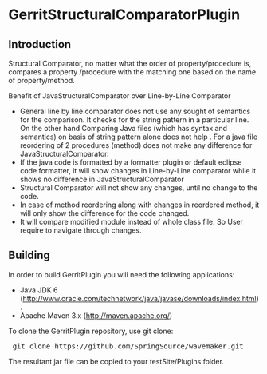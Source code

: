 GerritStructuralComparatorPlugin
================================

Introduction
------------------------
 Structural Comparator, no matter what the order of property/procedure is, compares a property /procedure with the matching one based on the name of property/method. 

        

Benefit of JavaStructuralComparator over Line-by-Line Comparator
* General line by line comparator does not use any sought of semantics for the comparison. It checks for the string pattern in a particular line. On the other hand Comparing Java files (which has syntax and semantics) on basis of string pattern alone does not help .  For a java file reordering of 2 procedures (method) does not make any difference for JavaStructuralComparator.
* If the java code is formatted by a formatter plugin or default eclipse code formatter, it will show changes in Line-by-Line comparator while it shows no difference in JavaStructuralComparator
* Structural Comparator will not show any changes, until no change to the code. 
* In case of method reordering along with changes in reordered method, it will only show the difference for the code changed.
* It will compare modified module instead of whole class file. So User require to navigate through changes.


Building
--------
In order to build GerritPlugin you will need the following applications:

* Java JDK 6 (http://www.oracle.com/technetwork/java/javase/downloads/index.html).
* Apache Maven 3.x (http://maven.apache.org/)

To clone the GerritPlugin repository, use git clone:

<pre>
 git clone https://github.com/SpringSource/wavemaker.git
</pre>

The resultant jar file can be copied to your testSite/Plugins folder.

